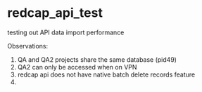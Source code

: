 # redcap_api_test
testing out API data import performance


Observations:

1) QA and QA2 projects share the same database (pid49)
2) QA2 can only be accessed when on VPN
3) redcap api does not have native batch delete records feature
4)